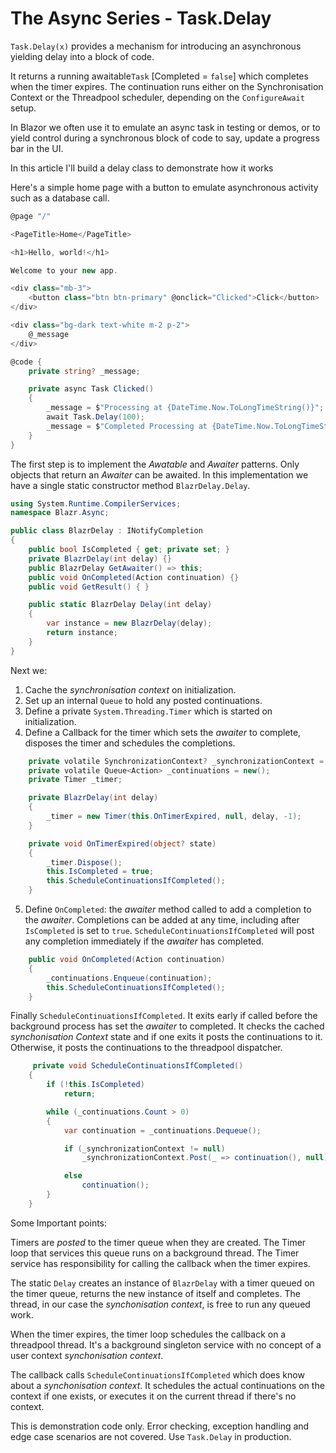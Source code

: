 # The Async Series - Task.Delay

`Task.Delay(x)` provides a mechanism for introducing an asynchronous yielding delay into a block of code.  

It returns a running awaitable`Task` [Completed = `false`]  which completes when the timer expires.  The continuation runs either on the Synchronisation Context or the Threadpool scheduler, depending on the `ConfigureAwait` setup.

In Blazor we often use it to emulate an async task in testing or demos, or to yield control during a synchronous block of code to say, update a progress bar in the UI.

In this article I'll build a delay class to demonstrate how it works

Here's a simple home page with a button to emulate asynchronous activity such as a database call.

```csharp
@page "/"

<PageTitle>Home</PageTitle>

<h1>Hello, world!</h1>

Welcome to your new app.

<div class="mb-3">
    <button class="btn btn-primary" @onclick="Clicked">Click</button>
</div>

<div class="bg-dark text-white m-2 p-2">
    @_message
</div>

@code {
    private string? _message;

    private async Task Clicked()
    {
        _message = $"Processing at {DateTime.Now.ToLongTimeString()}";
        await Task.Delay(100);
        _message = $"Completed Processing at {DateTime.Now.ToLongTimeString()}";
    }
}
```

The first step is to implement the *Awatable* and *Awaiter* patterns.  Only objects that return an *Awaiter* can be awaited.  In this implementation we have a single static constructor method `BlazrDelay.Delay`.

```csharp
using System.Runtime.CompilerServices;
namespace Blazr.Async;

public class BlazrDelay : INotifyCompletion
{
    public bool IsCompleted { get; private set; }
    private BlazrDelay(int delay) {}
    public BlazrDelay GetAwaiter() => this;
    public void OnCompleted(Action continuation) {}
    public void GetResult() { }

    public static BlazrDelay Delay(int delay)
    {
        var instance = new BlazrDelay(delay);
        return instance;
    }
}
```

Next we:
1. Cache the *synchronisation context* on initialization.
2. Set up an internal `Queue` to hold any posted continuations.
3. Define a private `System.Threading.Timer` which is started on initialization.
4. Define a Callback for the timer which sets the *awaiter* to complete, disposes the timer and schedules the completions.

```csharp
    private volatile SynchronizationContext? _synchronizationContext = SynchronizationContext.Current;
    private volatile Queue<Action> _continuations = new();
    private Timer _timer;

    private BlazrDelay(int delay)
    {
        _timer = new Timer(this.OnTimerExpired, null, delay, -1);
    }

    private void OnTimerExpired(object? state)
    {
        _timer.Dispose();
        this.IsCompleted = true;
        this.ScheduleContinuationsIfCompleted();
    }
```

5. Define `OnCompleted`: the *awaiter* method called to add a completion to the *awaiter*.  Completions can be added at any time, including after `IsCompleted` is set to `true`.  `ScheduleContinuationsIfCompleted` will post any completion immediately if the *awaiter* has completed.

```csharp
    public void OnCompleted(Action continuation)
    {
        _continuations.Enqueue(continuation);
        this.ScheduleContinuationsIfCompleted();
    }
```

Finally `ScheduleContinuationsIfCompleted`.  It exits early if called before the background process has set the *awaiter* to completed.  It checks the cached *synchonisation Context* state and if one exits it posts the continuations to it.  Otherwise, it posts the continuations to the threadpool dispatcher.

```csharp
     private void ScheduleContinuationsIfCompleted()
    {
        if (!this.IsCompleted)
            return;

        while (_continuations.Count > 0)
        {
            var continuation = _continuations.Dequeue();

            if (_synchronizationContext != null)
                _synchronizationContext.Post(_ => continuation(), null);

            else
                continuation();
        }
    }
```

Some Important points:

Timers are *posted* to the timer queue when they are created.  The Timer loop that services this queue runs on a background thread. The Timer service has responsibility for calling the callback when the timer expires.
 
The static `Delay` creates an instance of `BlazrDelay` with a timer queued on the timer queue, returns the new instance of itself and completes.  The thread, in our case the *synchonisation context*, is free to run any queued work.

When the timer expires, the timer loop schedules the callback on a threadpool thread.  It's a background singleton service with no concept of a user context *synchonisation context*.

The callback calls `ScheduleContinuationsIfCompleted` which does know about a *synchonisation context*.  It schedules the actual continuations on the context if one exists, or executes it on the current thread if there's no context.

This is demonstration code only.  Error checking, exception handling and edge case scenarios are not covered.  Use `Task.Delay` in production.  
